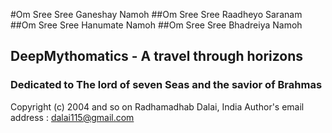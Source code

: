 #Om Sree Sree Ganeshay Namoh
##Om Sree Sree Raadheyo Saranam
##Om Sree Sree Hanumate Namoh 
##Om Sree Sree Bhadreiya Namoh

## DeepMythomatics - A travel through horizons 

### Dedicated to The lord of seven Seas and the savior of Brahmas


Copyright (c) 2004 and so on Radhamadhab Dalai, India
Author's email address :  dalai115@gmail.com

